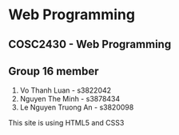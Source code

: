 # Web Programming
## COSC2430 - Web Programming


## Group 16 member
1. Vo Thanh Luan - s3822042
2. Nguyen The Minh - s3878434
3. Le Nguyen Truong An - s3820098


This site is using HTML5 and CSS3